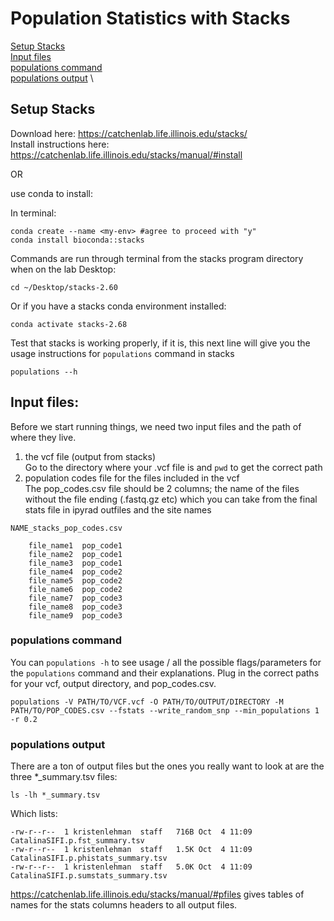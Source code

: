 # Population Statistics with Stacks

[Setup Stacks](#setup-stacks) \
[Input files](#input-files) \
[populations command](#populations-command) \
[populations output](#populations-output) \

## Setup Stacks 

Download here: https://catchenlab.life.illinois.edu/stacks/ \
Install instructions here: https://catchenlab.life.illinois.edu/stacks/manual/#install

OR

use conda to install:

In terminal:

 	conda create --name <my-env> #agree to proceed with "y"
  	conda install bioconda::stacks
    
Commands are run through terminal from the stacks program directory when on the lab Desktop:

    cd ~/Desktop/stacks-2.60

Or if you have a stacks conda environment installed:

    conda activate stacks-2.68
    
Test that stacks is working properly, if it is, this next line will give you the usage instructions for `populations` command in stacks

    populations --h

## Input files:

Before we start running things, we need two input files and the path of where they live. 
1) the vcf file (output from stacks) \
Go to the directory where your .vcf file is and `pwd` to get the correct path 
2) population codes file for the files included in the vcf \
The pop_codes.csv file should be 2 columns; the name of the files without the file ending (.fastq.gz etc) which you can take from the final stats file in ipyrad outfiles and the site names

`NAME_stacks_pop_codes.csv`

		file_name1	pop_code1
		file_name2	pop_code1
		file_name3	pop_code1
		file_name4	pop_code2
		file_name5	pop_code2
		file_name6	pop_code2
		file_name7	pop_code3
		file_name8	pop_code3
		file_name9	pop_code3
		

### populations command
You can `populations -h` to see usage / all the possible flags/parameters for the `populations` command and their explanations.
Plug in the correct paths for your vcf, output directory, and pop_codes.csv.

	populations -V PATH/TO/VCF.vcf -O PATH/TO/OUTPUT/DIRECTORY -M PATH/TO/POP_CODES.csv --fstats --write_random_snp --min_populations 1 -r 0.2

### populations output 
There are a ton of output files but the ones you really want to look at are the three *_summary.tsv files:

	ls -lh *_summary.tsv

Which lists:

	-rw-r--r--  1 kristenlehman  staff   716B Oct  4 11:09 CatalinaSIFI.p.fst_summary.tsv
	-rw-r--r--  1 kristenlehman  staff   1.5K Oct  4 11:09 CatalinaSIFI.p.phistats_summary.tsv
	-rw-r--r--  1 kristenlehman  staff   5.0K Oct  4 11:09 CatalinaSIFI.p.sumstats_summary.tsv

https://catchenlab.life.illinois.edu/stacks/manual/#pfiles gives tables of names for the stats columns headers to all output files.
